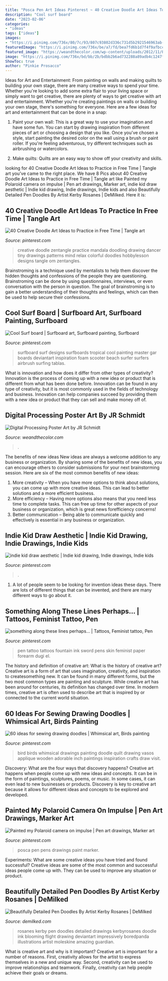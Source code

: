```yaml
---
title: "Posca Pen Art Ideas Pinterest ~ 40 Creative Doodle Art Ideas To Practice In Free Time"
description: "Cool surf board"
date: "2023-02-06"
categories:
- "ideas"
tags: ["ideas"]
images:
- "https://i.pinimg.com/736x/80/7c/93/807c93802d336c731d5b2921546963ab--foam-surfboard-tropical-design.jpg"
featuredImage: "https://i.pinimg.com/736x/be/a7/fd/bea7fd6b1d7f4f9afbcc1437cada3504.jpg"
featured_image: "https://weandthecolor.com/wp-content/uploads/2012/11/Processing-Poster-Art-by-3D-Artist-and-Motion-Designer-JR-Schmidt-4355478.jpg"
image: "https://i.pinimg.com/736x/bd/bb/2b/bdbb2b6ad732288a89adb4c1247f0396.jpg"
ShowToc: true
author: "Pinkie Prosacco"
---
```



Ideas for Art and Entertainment: From painting on walls and making quilts to building your own stage, there are many creative ways to spend your time.
Whether you're looking to add some extra flair to your living space or simply want to get creative, there are plenty of ways to get creative with art and entertainment. Whether you're creating paintings on walls or building your own stage, there's something for everyone. Here are a few ideas for art and entertainment that can be done in a snap:
1. Paint your own wall: This is a great way to use your imagination and have some fun. You can start by drawing inspiration from different pieces of art or choosing a design that you like. Once you've chosen a style, start painting the desired color on the wall using a brush or paint roller. If you're feeling adventurous, try different techniques such as airbrushing or watercolors.

2. Make quilts: Quilts are an easy way to show off your creativity and skills.

	

		
looking for 40 Creative Doodle Art Ideas to Practice in Free Time | Tangle art you've came to the right place. We have 8 Pics about 40 Creative Doodle Art Ideas to Practice in Free Time | Tangle art like Painted my Polaroid camera on impulse | Pen art drawings, Marker art, indie kid draw aesthetic | Indie kid drawing, Indie drawings, Indie kids and also Beautifully Detailed Pen Doodles By Artist Kerby Rosanes | DeMilked. Here it is:
		
    
## 40 Creative Doodle Art Ideas To Practice In Free Time | Tangle Art

<img loading=lazy src="https://i.pinimg.com/736x/55/08/88/550888a587919626b5f1e3b2d3ccfd4f.jpg" onerror="this.onerror=null;this.src='https://tse3.mm.bing.net/th?id=OIP.94b433J8FAhSu50kyLJuNwHaLH&amp;pid=15.1';" alt="40 Creative Doodle Art Ideas to Practice in Free Time | Tangle art">

_Source: pinterest.com_

>creative doodle zentangle practice mandala doodling drawing dancer tiny drawings patterns mind relax colorful doodles hobbylesson designs tangle om zentangles. 

	

Brainstroming is a technique used by mentalists to help them discover the hidden thoughts and confessions of the people they are questioning. Brainstroming can be done by using questionnaires, interviews, or even conversation with the person in question. The goal of brainstroming is to gain a better understanding of their thoughts and feelings, which can then be used to help secure their confessions.

    
## Cool Surf Board | Surfboard Art, Surfboard Painting, Surfboard

<img loading=lazy src="https://i.pinimg.com/736x/80/7c/93/807c93802d336c731d5b2921546963ab--foam-surfboard-tropical-design.jpg" onerror="this.onerror=null;this.src='https://tse2.mm.bing.net/th?id=OIP.0fc0JX5NQ2IV1Nf7aPmJ8gHaKi&amp;pid=15.1';" alt="Cool Surf board | Surfboard art, Surfboard painting, Surfboard">

_Source: pinterest.com_

>surfboard surf designs surfboards tropical cool painting master gar boards deviantart inspiration foam scooter beach surfer surfers airbrush surfing tablas. 

	

What is innovation and how does it differ from other types of creativity?
Innovation is the process of coming up with a new idea or product that is different from what has been done before. Innovation can be found in any type of creativity, but it is most commonly used in the fields of technology and business. Innovation can help companies succeed by providing them with a new idea or product that they can sell and make money off of.

    
## Digital Processing Poster Art By JR Schmidt

<img loading=lazy src="https://weandthecolor.com/wp-content/uploads/2012/11/Processing-Poster-Art-by-3D-Artist-and-Motion-Designer-JR-Schmidt-4355478.jpg" onerror="this.onerror=null;this.src='https://tse1.mm.bing.net/th?id=OIP.u7fFRj2x6piOr_Wrlmf2yQHaO0&amp;pid=15.1';" alt="Digital Processing Poster Art by JR Schmidt">

_Source: weandthecolor.com_

>. 

	

The benefits of new ideas
New ideas are always a welcome addition to any business or organization. By sharing some of the benefits of new ideas, you can encourage others to consider submissions for your next brainstorming session. Here are six of the most common benefits of new ideas: 
1. More creativity – When you have more options to think about solutions, you can come up with more creative ideas. This can lead to better solutions and a more efficient business. 
2. More efficiency – Having more options also means that you need less time to complete tasks. This can free up time for other aspects of your business or organization, which is great news forefficiency concerns! 
3. Better communication – Being able to communicate quickly and effectively is essential in any business or organization.

    
## Indie Kid Draw Aesthetic | Indie Kid Drawing, Indie Drawings, Indie Kids

<img loading=lazy src="https://i.pinimg.com/736x/68/c9/95/68c9952f7c564b2257524302e60b25d5.jpg" onerror="this.onerror=null;this.src='https://tse3.mm.bing.net/th?id=OIP.g9w9VYQgX20RRlC3Ze_8bgHaNK&amp;pid=15.1';" alt="indie kid draw aesthetic | Indie kid drawing, Indie drawings, Indie kids">

_Source: pinterest.com_

>. 

	

1. A lot of people seem to be looking for invention ideas these days. There are lots of different things that can be invented, and there are many different ways to go about it. 

    
## Something Along These Lines Perhaps... | Tattoos, Feminist Tattoo, Pen

<img loading=lazy src="https://i.pinimg.com/736x/94/bf/56/94bf56f0b4587beb7b225c73eceddada--pen-tattoo-sword-tattoo.jpg" onerror="this.onerror=null;this.src='https://tse2.mm.bing.net/th?id=OIP.rRKwTpkHH0XjfsTQ7vGxmQHaLH&amp;pid=15.1';" alt="something along these lines perhaps... | Tattoos, Feminist tattoo, Pen">

_Source: pinterest.com_

>pen tattoo tattoos fountain ink sword pens skin feminist paper forearm dugi el. 

	

The history and definition of creative art: What is the history of creative art?
Creative art is a form of art that uses imagination, creativity, and inspiration to createsomething new. It can be found in many different forms, but the two most common types are painting and sculpture. While creative art has been around for centuries, its definition has changed over time. In modern times, creative art is often used to describe art that is inspired by or connected to the current world situation.

    
## 60 Ideas For Sewing Drawing Doodles | Whimsical Art, Birds Painting

<img loading=lazy src="https://i.pinimg.com/736x/be/a7/fd/bea7fd6b1d7f4f9afbcc1437cada3504.jpg" onerror="this.onerror=null;this.src='https://tse3.mm.bing.net/th?id=OIP.Sz5DpQMEDC7_QClzg_xRgAAAAA&amp;pid=15.1';" alt="60 ideas for sewing drawing doodles | Whimsical art, Birds painting">

_Source: pinterest.com_

>bird birds whimsical drawings painting doodle quilt drawing vasos applique wooden adorable inch paintings inspiration crafts draw visit. 

	

Discovery: What are the four ways that discovery happens?
Creative art happens when people come up with new ideas and concepts. It can be in the form of paintings, sculptures, poems, or music. In some cases, it can even lead to new businesses or products. Discovery is key to creative art because it allows for different ideas and concepts to be explored and developed.

    
## Painted My Polaroid Camera On Impulse | Pen Art Drawings, Marker Art

<img loading=lazy src="https://i.pinimg.com/736x/bd/bb/2b/bdbb2b6ad732288a89adb4c1247f0396.jpg" onerror="this.onerror=null;this.src='https://tse3.mm.bing.net/th?id=OIP.35D_6Nz3qvizyJ3sbQ_dNQHaJ3&amp;pid=15.1';" alt="Painted my Polaroid camera on impulse | Pen art drawings, Marker art">

_Source: pinterest.com_

>posca pen pens drawings paint marker. 

	

Experiments: What are some creative ideas you have tried and found successful?
Creative ideas are some of the most common and successful ideas people come up with. They can be used to improve any situation or product.

    
## Beautifully Detailed Pen Doodles By Artist Kerby Rosanes | DeMilked

<img loading=lazy src="https://www.demilked.com/magazine/wp-content/uploads/2014/03/detailed-black-pen-drawings-kerby-rosanes-8.jpg" onerror="this.onerror=null;this.src='https://tse4.mm.bing.net/th?id=OIP.A5-cjBiSFg88taHxfAemOgHaJ4&amp;pid=15.1';" alt="Beautifully Detailed Pen Doodles By Artist Kerby Rosanes | DeMilked">

_Source: demilked.com_

>rosanes kerby pen doodles detailed drawings kerbyrosanes doodle ink blooming flight drawing deviantart impressively boredpanda illustrations artist moleskine amazing guardian. 

	

What is creative art and why is it important?
Creative art is important for a number of reasons. First, creativity allows for the artist to express themselves in a new and unique way. Second, creativity can be used to improve relationships and teamwork. Finally, creativity can help people achieve their goals or dreams.

